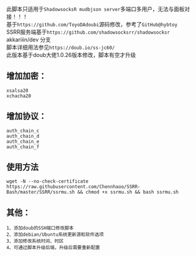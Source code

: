此脚本只适用于`ShadowsocksR mudbjson server`多端口多用户，无法与面板对接！！！<br>
基于`https://github.com/ToyoDAdoubi`源码修改，参考了`GitHub@hybtoy`    
SSRR服务端基于`https://github.com/shadowsocksrr/shadowsocksr`     akkariiin/dev 分支<br>
脚本详细用法参见`https://doub.io/ss-jc60/`<br>
此版本基于doub大佬1.0.26版本修改，脚本有空才升级<br>

增加加密：
-----

    xsalsa20
    xchacha20


增加协议：
-----

    auth_chain_c
    auth_chain_d
    auth_chain_e
    auth_chain_f


使用方法
----

`wget -N --no-check-certificate https://raw.githubusercontent.com/Chennhaoo/SSRR-Bash/master/SSRR/ssrmu.sh && chmod +x ssrmu.sh && bash ssrmu.sh`
    

其他：
-----

    1、添加doub的SSH端口修改脚本
    2、添加debian/Ubuntu系统更新源和软件选项
    3、添加修改系统时间、时区
    4、可通过脚本升级后端，升级后需要重新配置

